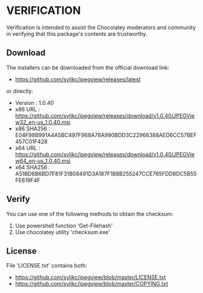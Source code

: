 # VERIFICATION
Verification is intended to assist the Chocolatey moderators and community in verifying that this package's contents are trustworthy.

## Download
The installers can be downloaded from the official download link:
- https://github.com/sylikc/jpegview/releases/latest

or directly:
- Version    : 1.0.40
- x86 URL    : https://github.com/sylikc/jpegview/releases/download/v1.0.40/JPEGView32_en-us_1.0.40.msi
- x86 SHA256 : E04F98B991A4A5BC497F968A78A990BDD3C22966388AED6CC57BEF457C01F428
- x64 URL    : https://github.com/sylikc/jpegview/releases/download/v1.0.40/JPEGView64_en-us_1.0.40.msi
- x64 SHA256 : A51BD6B6BD7F81F31B08491D3A187F1B8B255247CCE765FDD8DC5B55FE619F4F


## Verify
You can use one of the following methods to obtain the checksum:
1. Use powershell function 'Get-Filehash'
2. Use chocolatey utility 'checksum.exe'


## License
File 'LICENSE.txt' contains both:
- https://github.com/sylikc/jpegview/blob/master/LICENSE.txt
- https://github.com/sylikc/jpegview/blob/master/COPYING.txt
